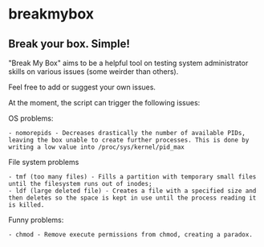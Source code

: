 # breakmybox
## Break your box. Simple! ##

"Break My Box" aims to be a helpful tool on testing system administrator skills on various issues (some weirder than others).

Feel free to add or suggest your own issues.



At the moment, the script can trigger the following issues:

OS problems:

	- nomorepids - Decreases drastically the number of available PIDs, leaving the box unable to create further processes. This is done by writing a low value into /proc/sys/kernel/pid_max


File system problems

	- tmf (too many files) - Fills a partition with temporary small files until the filesystem runs out of inodes;
	- ldf (large deleted file) - Creates a file with a specified size and then deletes so the space is kept in use until the process reading it is killed.


Funny problems:

	- chmod - Remove execute permissions from chmod, creating a paradox.	



